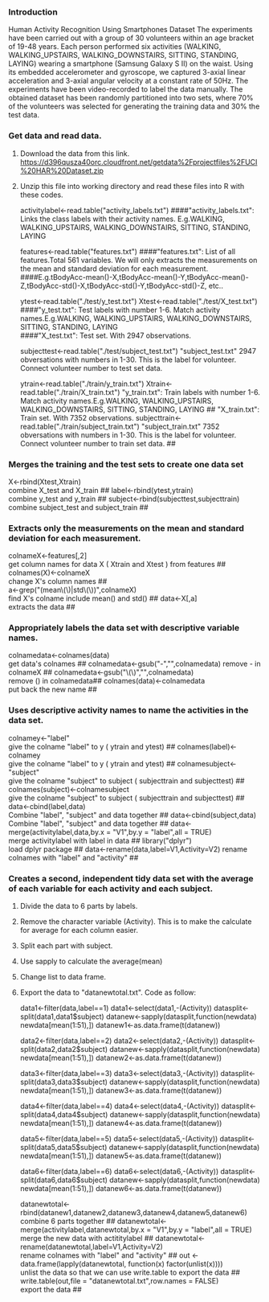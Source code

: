 ### Introduction

Human Activity Recognition Using Smartphones Dataset
The experiments have been carried out with a group of 30 volunteers within an age bracket of 19-48 years. 
Each person performed six activities (WALKING, WALKING_UPSTAIRS, WALKING_DOWNSTAIRS, SITTING, STANDING, LAYING) wearing a smartphone (Samsung Galaxy S II) on the waist. 
Using its embedded accelerometer and gyroscope, we captured 3-axial linear acceleration and 3-axial angular velocity at a constant rate of 50Hz. 
The experiments have been video-recorded to label the data manually. 
The obtained dataset has been randomly partitioned into two sets, where 70% of the volunteers was selected for generating the training data and 30% the test data. 

### Get data and read data.

1. Download the data from this link.
   https://d396qusza40orc.cloudfront.net/getdata%2Fprojectfiles%2FUCI%20HAR%20Dataset.zip

2. Unzip this file into working directory and read these files into R with these codes.
   
   activitylabel<-read.table("activity_labels.txt") 
   ####"activity_labels.txt": Links the class labels with their activity names. E.g.WALKING, WALKING_UPSTAIRS, WALKING_DOWNSTAIRS, SITTING, STANDING, LAYING 
   
   features<-read.table("features.txt")
   ####"features.txt": List of all features.Total 561 variables. We will only extracts the measurements on the mean and standard deviation for each measurement.  
   ####E.g.tBodyAcc-mean()-X,tBodyAcc-mean()-Y,tBodyAcc-mean()-Z,tBodyAcc-std()-X,tBodyAcc-std()-Y,tBodyAcc-std()-Z, etc.. 
   
   ytest<-read.table("./test/y_test.txt")
   Xtest<-read.table("./test/X_test.txt")
   ####"y_test.txt": Test labels with number 1-6. Match activity names.E.g.WALKING, WALKING_UPSTAIRS, WALKING_DOWNSTAIRS, SITTING, STANDING, LAYING  
   ####"X_test.txt": Test set. With 2947 observations.
   
   subjecttest<-read.table("./test/subject_test.txt")
   "subject_test.txt" 2947 obversations with numbers in 1-30. This is the label for volunteer. Connect volunteer number to test set data.   
   
   ytrain<-read.table("./train/y_train.txt")
   Xtrain<-read.table("./train/X_train.txt")
   "y_train.txt": Train labels with number 1-6. Match activity names.E.g.WALKING, WALKING_UPSTAIRS, WALKING_DOWNSTAIRS, SITTING, STANDING, LAYING ## 
   "X_train.txt": Train set. With 7352 observations.
   subjecttrain<-read.table("./train/subject_train.txt")
   "subject_train.txt"  7352 obversations with numbers in 1-30. This is the label for volunteer. Connect volunteer number to train set data. ## 

### Merges the training and the test sets to create one data set
   
   X<-rbind(Xtest,Xtrain)                   
   combine X_test and X_train ##
   label<-rbind(ytest,ytrain)               
   combine y_test and y_train ##
   subject<-rbind(subjecttest,subjecttrain) 
   combine subject_test and subject_train ##

### Extracts only the measurements on the mean and standard deviation for each measurement.

   colnameX<-features[,2]                           
   get column names for data X ( Xtrain and Xtest ) from features ##
   colnames(X)<-colnameX                            
   change X's column names ##   
   a<-grep("(mean\\(\\)|std\\(\\))",colnameX)       
   find X's colname include mean() and std() ## 
   data<-X[,a]                                      
   extracts the data ## 

### Appropriately labels the data set with descriptive variable names.
   
   colnamedata<-colnames(data)           
   get data's colnames ##
   colnamedata<-gsub("-","",colnamedata) 
   remove - in colnameX ##
   colnamedata<-gsub("\\(\\)","",colnamedata)  
   remove () in colnamedata##
   colnames(data)<-colnamedata          
   put back the new name ##
   

### Uses descriptive activity names to name the activities in the data set.

   colnamey<-"label"                      
   give the colname "label" to y ( ytrain and ytest) ##
   colnames(label)<-colnamey              
   give the colname "label" to y ( ytrain and ytest) ##
   colnamesubject<-"subject"              
   give the colname "subject" to subject ( subjecttrain and subjecttest) ##
   colnames(subject)<-colnamesubject      
   give the colname "subject" to subject ( subjecttrain and subjecttest) ##   
   data<-cbind(label,data)                
   Combine "label", "subject" and data together ##
   data<-cbind(subject,data)              
   Combine "label", "subject" and data together ##
   data<-merge(activitylabel,data,by.x = "V1",by.y = "label",all = TRUE)  
   merge activitylabel with label in data ##
   library("dplyr")                       
   load dplyr package ## 
   data<-rename(data,label=V1,Activity=V2)
   rename colnames with "label" and "activity" ## 

### Creates a second, independent tidy data set with the average of each variable for each activity and each subject. 

1. Divide the data to 6 parts by labels.
2. Remove the character variable (Activity). This is to make the calculate for average for each column easier.    
3. Split each part with subject.
4. Use sapply to calculate the average(mean)
5. Change list to data frame. 
6. Export the data to "datanewtotal.txt". Code as follow:

   data1<-filter(data,label==1)
   data1<-select(data1,-(Activity))
   datasplit<-split(data1,data1$subject)
   datanew<-sapply(datasplit,function(newdata) newdata[mean(1:51),]) 
   datanew1<-as.data.frame(t(datanew))

   data2<-filter(data,label==2)
   data2<-select(data2,-(Activity))
   datasplit<-split(data2,data2$subject)
   datanew<-sapply(datasplit,function(newdata) newdata[mean(1:51),]) 
   datanew2<-as.data.frame(t(datanew))

   data3<-filter(data,label==3)
   data3<-select(data3,-(Activity))
   datasplit<-split(data3,data3$subject)
   datanew<-sapply(datasplit,function(newdata) newdata[mean(1:51),]) 
   datanew3<-as.data.frame(t(datanew))

   data4<-filter(data,label==4)
   data4<-select(data4,-(Activity))
   datasplit<-split(data4,data4$subject)
   datanew<-sapply(datasplit,function(newdata) newdata[mean(1:51),]) 
   datanew4<-as.data.frame(t(datanew))

   data5<-filter(data,label==5)
   data5<-select(data5,-(Activity))
   datasplit<-split(data5,data5$subject)
   datanew<-sapply(datasplit,function(newdata) newdata[mean(1:51),]) 
   datanew5<-as.data.frame(t(datanew))

   data6<-filter(data,label==6)
   data6<-select(data6,-(Activity))
   datasplit<-split(data6,data6$subject)
   datanew<-sapply(datasplit,function(newdata) newdata[mean(1:51),]) 
   datanew6<-as.data.frame(t(datanew))

   datanewtotal<-rbind(datanew1,datanew2,datanew3,datanew4,datanew5,datanew6)              
   combine 6 parts together ##
   datanewtotal<-merge(activitylabel,datanewtotal,by.x = "V1",by.y = "label",all = TRUE)   
   merge the new data with actititylabel ##
   datanewtotal<-rename(datanewtotal,label=V1,Activity=V2)                                 
   rename colnames with "label" and "activity" ## 
   out <- data.frame(lapply(datanewtotal, function(x) factor(unlist(x))))                  
   unlist the data so that we can use write.table to export the data ## 
   write.table(out,file = "datanewtotal.txt",row.names = FALSE)                            
   export the data ##


